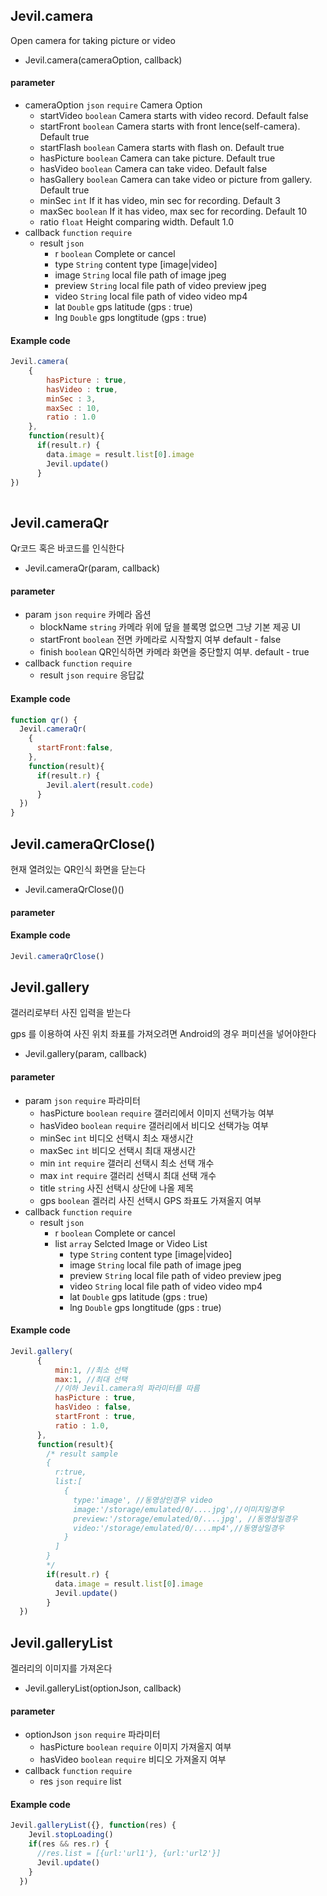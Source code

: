 
## Jevil.camera

Open camera for taking picture or video

- Jevil.camera(cameraOption, callback)

#### parameter

- cameraOption `json` `require` Camera Option
    - startVideo `boolean`  Camera starts with video record. Default false
    - startFront `boolean`  Camera starts with front lence(self-camera). Default true
    - startFlash `boolean`  Camera starts with flash on. Default true
    - hasPicture `boolean`  Camera can take picture. Default true
    - hasVideo `boolean`  Camera can take video. Default false
    - hasGallery `boolean`  Camera can take video or picture from gallery. Default true
    - minSec `int`  If it has video, min sec for recording. Default 3
    - maxSec `boolean`  If it has video, max sec for recording. Default 10
    - ratio `float`  Height comparing width. Default 1.0
- callback `function` `require` 
    - result `json`
      - r `boolean` Complete or cancel
      - type `String` content type [image|video] 
      - image `String` local file path of image jpeg
      - preview `String` local file path of video preview jpeg
      - video `String` local file path of video video mp4
      - lat `Double` gps latitude (gps : true)
      - lng `Double` gps longtitude (gps : true)

#### Example code
```javascript
Jevil.camera(
    {
        hasPicture : true,
        hasVideo : true,
        minSec : 3,
        maxSec : 10,
        ratio : 1.0
    },
    function(result){
      if(result.r) {
        data.image = result.list[0].image
        Jevil.update()
      }
})
            
```




## Jevil.cameraQr

Qr코드 혹은 바코드를 인식한다

- Jevil.cameraQr(param, callback)

#### parameter

- param `json` `require` 카메라 옵션
    - blockName `string`  카메라 위에 덮을 블록명 
없으면 그냥 기본 제공 UI
    - startFront `boolean`  전면 카메라로 시작할지 여부
default - false
    - finish `boolean`  QR인식하면 카메라 화면을 중단할지 여부. default - true
- callback `function` `require` 
    - result `json` `require` 응답값 

#### Example code
```javascript
function qr() {
  Jevil.cameraQr(
    {
      startFront:false,
    },
    function(result){
      if(result.r) {
        Jevil.alert(result.code)
      }
  })
}
```




## Jevil.cameraQrClose()

현재 열려있는 QR인식 화면을 닫는다

- Jevil.cameraQrClose()()

#### parameter


#### Example code
```javascript
Jevil.cameraQrClose()
```




## Jevil.gallery

갤러리로부터 사진 입력을 받는다

gps 를 이용하여 사진 위치 좌표를 가져오려면 Android의 경우
<uses-permission android:name="android.permission.ACCESS_MEDIA_LOCATION" />
퍼미션을 넣어야한다

- Jevil.gallery(param, callback)

#### parameter

- param `json` `require` 파라미터
    - hasPicture `boolean` `require` 갤러리에서 이미지 선택가능 여부
    - hasVideo `boolean` `require` 갤러리에서 비디오 선택가능 여부
    - minSec `int`  비디오 선택시 최소 재생시간
    - maxSec `int`  비디오 선택시 최대 재생시간
    - min `int` `require` 갤러리 선택시 최소 선택 개수
    - max `int` `require` 갤러리 선택시 최대 선택 개수
    - title `string` 사진 선택시 상단에 나올 제목
    - gps `boolean` 겔러리 사진 선택시 GPS 좌표도 가져올지 여부
- callback `function` `require` 
    - result `json`
      - r `boolean` Complete or cancel
      - list `array` Selcted Image or Video List
        - type `String` content type [image|video] 
        - image `String` local file path of image jpeg
        - preview `String` local file path of video preview jpeg
        - video `String` local file path of video video mp4
        - lat `Double` gps latitude (gps : true)
        - lng `Double` gps longtitude (gps : true)

#### Example code
```javascript
Jevil.gallery(
      {
          min:1, //최소 선택
          max:1, //최대 선택
          //이하 Jevil.camera의 파라미터를 따름
          hasPicture : true,
          hasVideo : false,
          startFront : true,
          ratio : 1.0, 
      },
      function(result){
        /* result sample
        {
          r:true,
          list:[
            {
              type:'image', //동영상인경우 video
              image:'/storage/emulated/0/....jpg',//이미지일경우
              preview:'/storage/emulated/0/....jpg', //동영상일경우
              video:'/storage/emulated/0/....mp4',//동영상일경우
            }
          ]
        }
        */
        if(result.r) {
          data.image = result.list[0].image
          Jevil.update()
        }
  })
```




## Jevil.galleryList

겔러리의 이미지를 가져온다

- Jevil.galleryList(optionJson, callback)

#### parameter

- optionJson `json` `require` 파라미터
    - hasPicture `boolean` `require` 이미지 가져올지 여부
    - hasVideo `boolean` `require` 비디오 가져올지 여부
- callback `function` `require` 
    - res `json` `require` list

#### Example code
```javascript
Jevil.galleryList({}, function(res) {
    Jevil.stopLoading()
    if(res && res.r) {
      //res.list = [{url:'url1'}, {url:'url2'}]
      Jevil.update()
    }
  })
```



